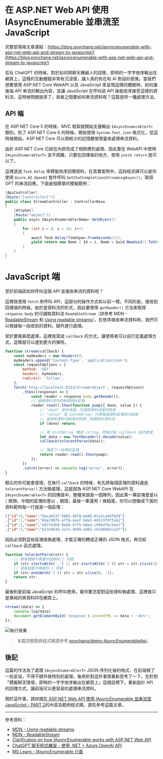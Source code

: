 # 在 ASP.NET Web API 使用 IAsyncEnumerable 並串流至 JavaScript

完整部落格文章連結：[https://blog.poychang.net/iasyncenumerable-with-asp-net-web-api-and-stream-to-javascript/](https://blog.poychang.net/iasyncenumerable-with-asp-net-web-api-and-stream-to-javascript/)

在玩 ChatGPT 的時候，對於如何將聊天機器人的回應，即時的一字字依序輸出在網頁上，這樣的互動體驗非常有沉浸感，讓人真的有在和 AI 對話的感覺。當我們想要使用 ASP.NET Core WebAPI 以及 JavaScript 來呈現這樣的體驗時，如何讓後端 API 串流的輸出內容，並讓 JavaScript 在呼叫該 API 後能依序接受這樣的資料流，這時候問題就來了，兩者之間要如何串流資料呢？這篇提供一種處理方法。

## API 端

在 ASP.NET Core 5 的時候，MVC 框架就開始支援輸出 `IAsyncEnumerable<T>` 類別，到了 ASP.NET Core 6 的時候，開始使用 `System.Text.Json` 格式化，從這時候開始，ASP.NET Core 可以用較少的記憶體使用量來處理串流資料。

由於 ASP.NET Core 已經在內部完成了相對應的處理，因此要在 WebAPI 中使用 `IAsyncEnumerable<T>` 並不困難，只要在回傳值的地方，使用 `yield return` 就可以了。

這裡透過 `Task.Delay` 來模擬依序回傳資料，在真實案例中，這段程式碼可以是你使用 `Azure.AI.OpenAI` 套件呼叫 `GetChatCompletionsStreamingAsync()`，取得 GPT 的串流回應。下面是個簡單的模擬範例：

```csharp
[ApiController]
[Route("[controller]")]
public class StreamController : ControllerBase
{
    [HttpGet]
    [Route("object")]
    public async IAsyncEnumerable<Demo> GetObject()
    {
        for (int i = 0; i < 10; i++)
        {
            await Task.Delay(TimeSpan.FromSeconds(1));
            yield return new Demo { Id = i, Name = Guid.NewGuid().ToString() };
        }
    }
}
```

# JavaScript 端

至於前端該如何呼叫這個 API 並接收串流的資料呢？

這裡我使用 `fetch` 來呼叫 API，這部分的操作方式和以前一樣。不同的是，接收到回傳值的時候，由於是資料流的形式，因此要使用 `getReader()` 方法來取得 `response.body` 的可讀取資料流 `ReadableStream`（詳參考 MDN - [ReadableStream](https://developer.mozilla.org/zh-CN/docs/Web/API/ReadableStream) 和 [Using readable streams](https://developer.mozilla.org/en-US/docs/Web/API/Streams_API/Using_readable_streams)），在依序接收串流資料時，我們可以根據每一段收到的資料，額外進行處理。

至於要做甚麼處理，這裡我寫成 `callback` 的方式，讓使用者可以自行定義處理方式，這樣就可以達到更大的彈性。

```javascript
function stream(callback) {
    const myHeaders = new Headers();
    myHeaders.append('Content-Type', 'application/json');
    const requestOptions = {
        method: 'GET',
        headers: myHeaders,
        redirect: 'follow',
    };
    fetch('http://localhost:5213/stream/object', requestOptions)
        .then((response) => {
            const reader = response.body.getReader();
            // 處理資料流中的每個資料區塊
            reader.read().then(function pump({ done, value }) {
                // "done" 是布林值，代表該資料流是否結束
                // "value" 是 Uint8Array，代表每個資料區塊的內容值
                // 當收到資料流結束的訊號，則關閉此資料流
                if (done) return;

                // 將 Uint8Array 轉成 string，然後交給 callback 函式處理
                let data = new TextDecoder().decode(value);
                callback(tolerantParse(data));

                // 讀取下一段資料區塊
                return reader.read().then(pump);
            });
        })
        .catch((error) => console.log('error', error));
}
```

眼尖的你可能會發現，在執行 `callback` 的時候，有先將每個區塊的資料通過 `tolerantParse()` 方法做處理，這是因為 ASP.NET Core WebAPI 在 `IAsyncEnumerable<T>` 的回傳值中，整體來說是一個陣列，因此第一筆區塊會是以 `[` 開頭，中間的區塊則會以 `,` 開頭，最後一筆還用 `]` 做結尾，你可以想像成下面的資料範例每一行就是一個區塊：

```json
[{"id":0,"name":"8acab337-5065-4879-be66-01a3ca46fb3d"}
,{"id":1,"name":"8ba7d07b-aff6-4aaf-9de5-483c9797fab1"}
,{"id":2,"name":"e87fa3b0-9e6b-47f5-b8ea-c964d7bc5eef"}
,{"id":3,"name":"b17e4839-2a71-4699-a483-c6cb0565ca2f"}]
```

因此必須對這些區塊值做處理，才能正確的轉成正確的 JSON 格式，再交給 `callback` 函式處理。

```javascript
function tolerantParse(str) {
    // 移除開頭不需要的逗號和 [ 符號
    if (str.startsWith(',') || str.startsWith('[')) str = str.slice(1).trim();
    // 移除結尾不需要的 [ 符號
    if (str.endsWith(']')) str = str.slice(0, -1);
    return str;
}
```

最後則是前端 JavaScript 的呼叫使用，看你要怎麼對這些資料做處理，這裡我只是單純的將資料印在網頁上。

```javascript
stream((data) => {
    console.log(data)
    document.getElementById('response').innerHTML += data + '<br>';
});
```

![執行效果](https://i.imgur.com/ogRnghM.gif)

> 本篇完整範例程式碼請參考 [poychang/demo-AsyncEnumerableApi](https://github.com/poychang/demo-AsyncEnumerableApi)。

## 後記

這篇的作法為了處理 `IAsyncEnumerable<T>` JSON 序列化後的格式，在前端做了一些妥協，不得不額外做特別的處理。後來針對這件事情重新思考了一下，在針對「模擬聊天情境，即時的一字字依序輸出在網頁上」這個目標下，重新設計 API 的回傳方式，讓前端可以更容易的處理串流資料。

關於這件事，請詳閱[在 ASP.NET Web API 使用 IAsyncEnumerable 並串流至 JavaScript - PART 2](https://blog.poychang.net/iasyncenumerable-with-asp-net-web-api-and-stream-to-javascript-part-2/)的內容及範例程式碼，請先參考這篇文章。

---

參考資料：

* [MDN - Using readable streams](https://developer.mozilla.org/en-US/docs/Web/API/Streams_API/Using_readable_streams)
* [MDN - ReadableStream](https://developer.mozilla.org/zh-CN/docs/Web/API/ReadableStream)
* [Clarification on how IAsyncEnumerable works with ASP.NET Web API](https://stackoverflow.com/questions/58876817/clarification-on-how-iasyncenumerable-works-with-asp-net-web-api)
* [ChatGPT 聊天程式練習 - 使用 .NET + Azure OpenAI API](https://blog.darkthread.net/blog/chatgpt-console-chat/)
* [MS Learn - IAsyncEnumerable<T> 介面](https://learn.microsoft.com/zh-tw/dotnet/api/system.collections.generic.iasyncenumerable-1?WT.mc_id=DT-MVP-5003022)